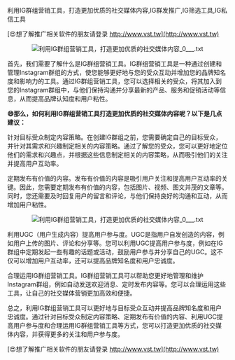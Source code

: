 利用IG群组营销工具，打造更加优质的社交媒体内容,IG群发推广,IG筛选工具,IG私信工具

[😍想了解推广相关软件的朋友请登录 http://www.vst.tw](http://www.vst.tw)

 <center><img src="https://vst.tw/MP4/tuiguang/png/5.png" alt="利用IG群组营销工具，打造更加优质的社交媒体内容_0___.txt"></center>

首先，我们需要了解什么是IG群组营销工具。IG群组营销工具是一种通过创建和管理Instagram群组的方式，使您能够更好地与您的受众互动并增加您的品牌知名度和影响力的工具。通过IG群组营销工具，您可以选择相关的受众，将其加入到您的Instagram群组中，与他们保持沟通并分享最新的产品、服务和促销活动等信息，从而提高品牌认知度和用户粘性。

**😄那么，如何利用IG群组营销工具打造更加优质的社交媒体内容呢？以下是几点建议：**

针对目标受众制定内容策略。在创建IG群组之前，您需要确定自己的目标受众，并针对其需求和兴趣制定相关的内容策略。通过了解您的受众，您可以更好地定位他们的需求和兴趣点，并根据这些信息制定相关的内容策略，从而吸引他们的关注并提高用户互动率。

定期发布有价值的内容。发布有价值的内容是吸引用户关注和提高用户互动率的关键。因此，您需要定期发布有价值的内容，包括图片、视频、图文并茂的文章等。同时，您还需要及时回复用户的留言和评论，与他们保持良好的沟通和互动，从而增加用户粘性。

 <center><img src="https://vst.tw/MP4/tuiguang/png/4.png" alt="利用IG群组营销工具，打造更加优质的社交媒体内容_0___.txt"></center>

利用UGC（用户生成内容）提高用户参与度。UGC是指用户自发创造的内容，例如用户上传的图片、评论和分享等。您可以利用UGC提高用户参与度，例如在IG群组中定期发起一些有趣的话题或活动，鼓励用户参与并分享自己的UGC。这不仅可以增加用户互动率，还可以提高品牌知名度和用户忠诚度。

合理运用IG群组营销工具。IG群组营销工具可以帮助您更好地管理和维护Instagram群组，例如自动发送欢迎消息、定时发布内容等。您可以合理运用这些工具，让自己的社交媒体营销更加高效和便捷。

总之，利用IG群组营销工具可以更好地与目标受众互动并提高品牌知名度和用户忠诚度。通过针对目标受众制定内容策略、定期发布有价值的内容、利用UGC提高用户参与度和合理运用IG群组营销工具等方式，您可以打造更加优质的社交媒体内容，并获得更多的关注和用户参与度。

[😍想了解推广相关软件的朋友请登录 http://www.vst.tw](http://www.vst.tw)



